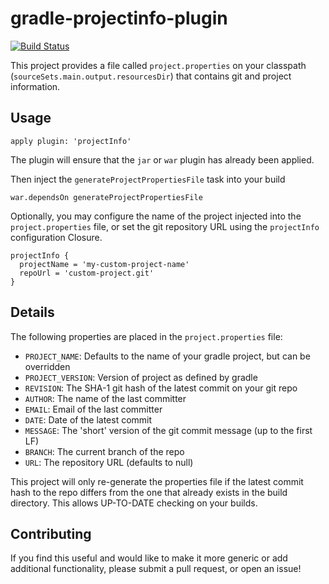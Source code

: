 # gradle-projectinfo-plugin

[![Build Status](https://drone.io/github.com/ReadyTalk/gradle-projectinfo-plugin/status.png)](https://drone.io/github.com/ReadyTalk/gradle-projectinfo-plugin/latest)

This project provides a file called `project.properties` on your classpath (`sourceSets.main.output.resourcesDir`) that contains git and project information.

## Usage

    apply plugin: 'projectInfo'

The plugin will ensure that the `jar` or `war` plugin has already been applied.

Then inject the `generateProjectPropertiesFile` task into your build

    war.dependsOn generateProjectPropertiesFile

Optionally, you may configure the name of the project injected into the
`project.properties` file, or set the git repository URL using the `projectInfo`
configuration Closure.

    projectInfo {
      projectName = 'my-custom-project-name'
      repoUrl = 'custom-project.git'
    }

## Details

The following properties are placed in the `project.properties` file:

- `PROJECT_NAME`: Defaults to the name of your gradle project, but can be overridden
- `PROJECT_VERSION`: Version of project as defined by gradle
- `REVISION`: The SHA-1 git hash of the latest commit on your git repo
- `AUTHOR`: The name of the last committer
- `EMAIL`: Email of the last committer
- `DATE`: Date of the latest commit
- `MESSAGE`: The 'short' version of the git commit message (up to the first LF)
- `BRANCH`: The current branch of the repo
- `URL`: The repository URL (defaults to null)

This project will only re-generate the properties file if the latest commit hash to the repo differs from the one that already exists in the build directory.  This allows UP-TO-DATE checking on your builds.

## Contributing

If you find this useful and would like to make it more generic or add additional functionality, please submit a pull request, or open an issue!
